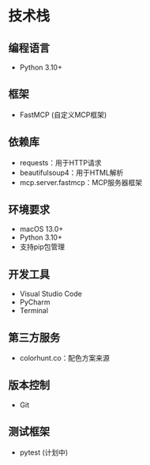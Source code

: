 # 技术栈

## 编程语言
- Python 3.10+

## 框架
- FastMCP (自定义MCP框架)

## 依赖库
- requests：用于HTTP请求
- beautifulsoup4：用于HTML解析
- mcp.server.fastmcp：MCP服务器框架

## 环境要求
- macOS 13.0+
- Python 3.10+
- 支持pip包管理

## 开发工具
- Visual Studio Code
- PyCharm
- Terminal

## 第三方服务
- colorhunt.co：配色方案来源

## 版本控制
- Git

## 测试框架
- pytest (计划中) 